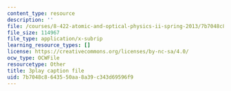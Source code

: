 ```yaml
---
content_type: resource
description: ''
file: /courses/8-422-atomic-and-optical-physics-ii-spring-2013/7b7048c8643550aa8a39c343d69596f9_FU3P-vnGSZ0.vtt
file_size: 114967
file_type: application/x-subrip
learning_resource_types: []
license: https://creativecommons.org/licenses/by-nc-sa/4.0/
ocw_type: OCWFile
resourcetype: Other
title: 3play caption file
uid: 7b7048c8-6435-50aa-8a39-c343d69596f9
---
```

